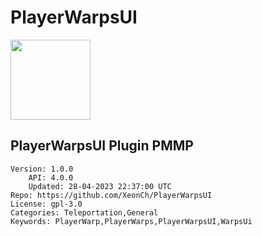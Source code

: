 # PlayerWarpsUI
<img src="https://raw.githubusercontent.com/XeonCh/PlayerWarpsUI/604adce105f20a91408c8a4094f36cdb250e8f5e/icon.png" width="128" height="128" />

## PlayerWarpsUI Plugin PMMP
```properties
Version: 1.0.0
    API: 4.0.0
    Updated: 28-04-2023 22:37:00 UTC
Repo: https://github.com/XeonCh/PlayerWarpsUI
License: gpl-3.0
Categories: Teleportation,General
Keywords: PlayerWarp,PlayerWarps,PlayerWarpsUI,WarpsUi
```